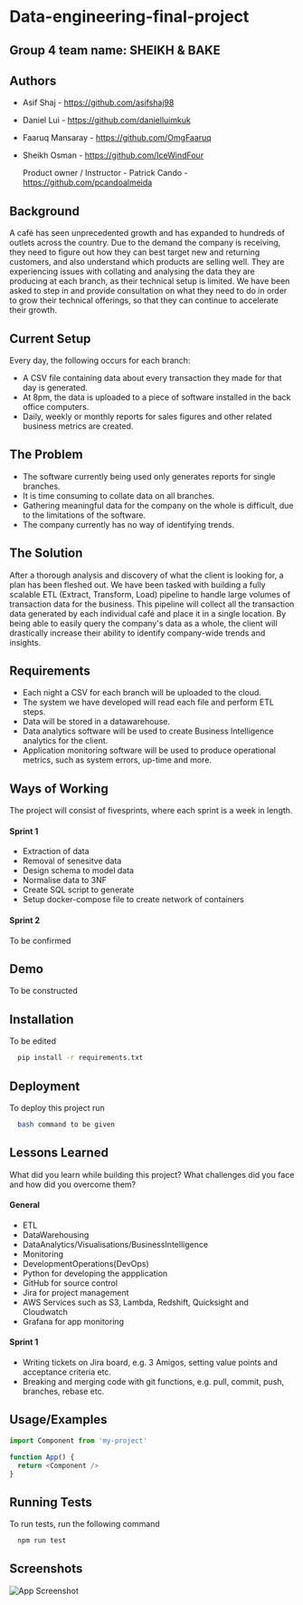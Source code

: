 # Data-engineering-final-project
## Group 4 team name: SHEIKH & BAKE
## Authors

- Asif Shaj - https://github.com/asifshaj98
- Daniel Lui - https://github.com/danielluimkuk
- Faaruq Mansaray - https://github.com/OmgFaaruq
- Sheikh Osman - https://github.com/IceWindFour

    Product owner / Instructor - Patrick Cando - https://github.com/pcandoalmeida


## Background

A café has seen unprecedented growth and has expanded to hundreds of outlets across the country.
Due to the demand the company is receiving, they need to figure out how they can best target new and returning customers, and also understand which products are selling well.
They are experiencing issues with collating and analysing the data they are producing at each branch, as their technical setup is limited.
We have been asked to step in and provide consultation on what they need to do in order to grow their technical offerings, so that they can continue to accelerate their growth.
## Current Setup
Every day, the following occurs for each branch:
-  A CSV file containing data about every transaction they made for that day is generated.
- At 8pm, the data is uploaded to a piece of software installed in the back office computers.
- Daily, weekly or monthly reports for sales figures and other related business metrics are created.
## The Problem
- The software currently being used only generates reports for single branches.
- It is time consuming to collate data on all branches.
- Gathering meaningful data for the company on the whole is difficult, due to the limitations of the software.
- The company currently has no way of identifying trends.
## The Solution
After a thorough analysis and discovery of what the client is looking for, a plan has been fleshed out. We have been tasked with building a fully scalable ETL (Extract, Transform, Load) pipeline to handle large volumes of transaction data for the business. This pipeline will collect all the transaction data generated by each individual café and place it in a single location. By being able to easily query the company's data as a whole, the client will drastically increase their ability to identify company-wide trends and insights.
## Requirements
- Each night a CSV for each branch will be uploaded to the cloud.
- The system we have developed will read each file and perform ETL steps.
- Data will be stored in a datawarehouse.
- Data analytics software will be used to create Business Intelligence analytics for the client.
- Application monitoring software will be used to produce operational metrics, such as system errors, up-time and more.
## Ways of Working

The project will consist of fivesprints, where each sprint is a week in length.

#### Sprint 1
- Extraction of data
- Removal of senesitve data
- Design schema to model data
- Normalise data to 3NF
- Create SQL script to generate
- Setup docker-compose file to create network of containers

#### Sprint 2
To be confirmed
## Demo

To be constructed


## Installation

To be edited

```bash
  pip install -r requirements.txt 
```
    
## Deployment

To deploy this project run

```bash
  bash command to be given
```


## Lessons Learned

What did you learn while building this project? What challenges did you face and how did you overcome them?

#### General
- ETL
- DataWarehousing
- DataAnalytics/Visualisations/BusinessIntelligence
- Monitoring
- DevelopmentOperations(DevOps)
- Python for developing the appplication
- GitHub for source control
- Jira for project management
- AWS Services such as S3, Lambda, Redshift, Quicksight and Cloudwatch
- Grafana for app monitoring
#### Sprint 1 
- Writing tickets on Jira board, e.g. 3 Amigos, setting value points and acceptance criteria etc.
- Breaking and merging code with git functions, e.g. pull, commit, push, branches, rebase etc.

## Usage/Examples

```javascript
import Component from 'my-project'

function App() {
  return <Component />
}
```


## Running Tests

To run tests, run the following command

```bash
  npm run test
```


## Screenshots

![App Screenshot](https://via.placeholder.com/468x300?text=App+Screenshot+Here)

